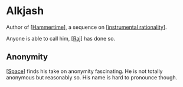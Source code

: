 # Alkjash

Author of [[Hammertime]], a sequence on [[instrumental rationality]].

Anyone is able to call him, [[Raj]] has done so.


## Anonymity
[[Space]] finds his take on anonymity fascinating. He is not totally anonymous but reasonably so. His name is hard to pronounce though.

 
[//begin]: # "Autogenerated link references for markdown compatibility"
[Hammertime]: hammertime "Hammertime"
[instrumental rationality]: instrumental-rationality "Instrumental Rationality"
[Raj]: Raj "Raj"
[Space]: Space "Space"
[//end]: # "Autogenerated link references"